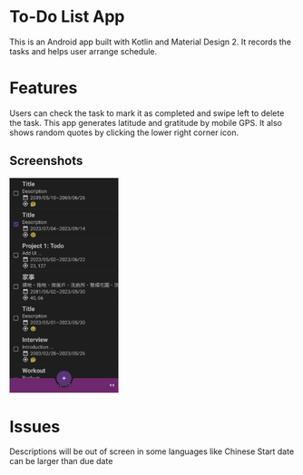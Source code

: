 To-Do List App
==================
This is an Android app built with Kotlin and Material Design 2. It records the tasks and helps user arrange schedule.

# Features
Users can check the task to mark it as completed and swipe left to delete the task. This app generates latitude and gratitude by mobile GPS. It also shows random quotes by clicking the lower right corner icon.

## Screenshots
<img src="https://github.com/davidhsiaotw/todolist/blob/master/app/src/main/res/drawable/Screenshot.png"  width="38%">

# Issues
Descriptions will be out of screen in some languages like Chinese
Start date can be larger than due date
